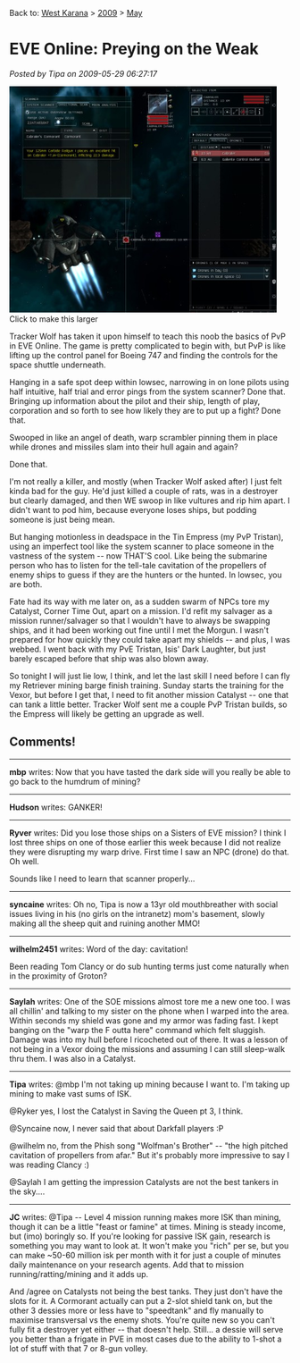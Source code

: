 Back to: [West Karana](/posts/westkarana.md) > [2009](/posts/2009/westkarana.md) > [May](./westkarana.md)
# EVE Online: Preying on the Weak

*Posted by Tipa on 2009-05-29 06:27:17*

[![Click to see this full size](../../../uploads/2009/05/exefile-2009-05-28-21-38-08-42-479x405.jpg "Click to see this full size")](../../../uploads/2009/05/exefile-2009-05-28-21-38-08-42.jpg)  
Click to make this larger

Tracker Wolf has taken it upon himself to teach this noob the basics of PvP in EVE Online. The game is pretty complicated to begin with, but PvP is like lifting up the control panel for Boeing 747 and finding the controls for the space shuttle underneath.

Hanging in a safe spot deep within lowsec, narrowing in on lone pilots using half intuitive, half trial and error pings from the system scanner? Done that. Bringing up information about the pilot and their ship, length of play, corporation and so forth to see how likely they are to put up a fight? Done that.

Swooped in like an angel of death, warp scrambler pinning them in place while drones and missiles slam into their hull again and again?

Done that.

I'm not really a killer, and mostly (when Tracker Wolf asked after) I just felt kinda bad for the guy. He'd just killed a couple of rats, was in a destroyer but clearly damaged, and then WE swoop in like vultures and rip him apart. I didn't want to pod him, because everyone loses ships, but podding someone is just being mean.

But hanging motionless in deadspace in the Tin Empress (my PvP Tristan), using an imperfect tool like the system scanner to place someone in the vastness of the system -- now THAT'S cool. Like being the submarine person who has to listen for the tell-tale cavitation of the propellers of enemy ships to guess if they are the hunters or the hunted. In lowsec, you are both.

Fate had its way with me later on, as a sudden swarm of NPCs tore my Catalyst, Corner Time Out, apart on a mission. I'd refit my salvager as a mission runner/salvager so that I wouldn't have to always be swapping ships, and it had been working out fine until I met the Morgun. I wasn't prepared for how quickly they could take apart my shields -- and plus, I was webbed. I went back with my PvE Tristan, Isis' Dark Laughter, but just barely escaped before that ship was also blown away.

So tonight I will just lie low, I think, and let the last skill I need before I can fly my Retriever mining barge finish training. Sunday starts the training for the Vexor, but before I get that, I need to fit another mission Catalyst -- one that can tank a little better. Tracker Wolf sent me a couple PvP Tristan builds, so the Empress will likely be getting an upgrade as well.

## Comments!

---

**mbp** writes: Now that you have tasted the dark side will you really be able to go back to the humdrum of mining?

---

**Hudson** writes: GANKER!

---

**Ryver** writes: Did you lose those ships on a Sisters of EVE mission? I think I lost three ships on one of those earlier this week because I did not realize they were disrupting my warp drive. First time I saw an NPC (drone) do that. Oh well.

Sounds like I need to learn that scanner properly...

---

**syncaine** writes: Oh no, Tipa is now a 13yr old mouthbreather with social issues living in his (no girls on the intranetz) mom's basement, slowly making all the sheep quit and ruining another MMO!

---

**wilhelm2451** writes: Word of the day: cavitation!

Been reading Tom Clancy or do sub hunting terms just come naturally when in the proximity of Groton?

---

**Saylah** writes: One of the SOE missions almost tore me a new one too. I was all chillin' and talking to my sister on the phone when I warped into the area. Within seconds my shield was gone and my armor was fading fast. I kept banging on the "warp the F outta here" command which felt sluggish. Damage was into my hull before I ricocheted out of there. It was a lesson of not being in a Vexor doing the missions and assuming I can still sleep-walk thru them. I was also in a Catalyst.

---

**Tipa** writes: @mbp I'm not taking up mining because I want to. I'm taking up mining to make vast sums of ISK.

@Ryker yes, I lost the Catalyst in Saving the Queen pt 3, I think.

@Syncaine now, I never said that about Darkfall players :P

@wilhelm no, from the Phish song "Wolfman's Brother" -- "the high pitched cavitation of propellers from afar." But it's probably more impressive to say I was reading Clancy :)

@Saylah I am getting the impression Catalysts are not the best tankers in the sky....

---

**JC** writes: @Tipa -- Level 4 mission running makes more ISK than mining, though it can be a little "feast or famine" at times. Mining is steady income, but (imo) boringly so. If you're looking for passive ISK gain, research is something you may want to look at. It won't make you "rich" per se, but you can make ~50-60 million isk per month with it for just a couple of minutes daily maintenance on your research agents. Add that to mission running/ratting/mining and it adds up.

And /agree on Catalysts not being the best tanks. They just don't have the slots for it. A Cormorant actually can put a 2-slot shield tank on, but the other 3 dessies more or less have to "speedtank" and fly manually to maximise transversal vs the enemy shots. You're quite new so you can't fully fit a destroyer yet either -- that doesn't help. Still... a dessie will serve you better than a frigate in PVE in most cases due to the ability to 1-shot a lot of stuff with that 7 or 8-gun volley.

